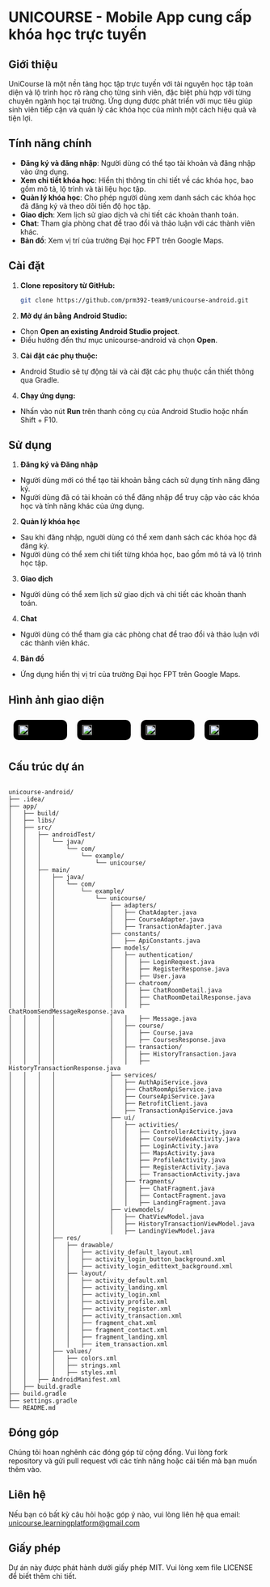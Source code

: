 # UNICOURSE - Mobile App cung cấp khóa học trực tuyến

## Giới thiệu

UniCourse là một nền tảng học tập trực tuyến với tài nguyên học tập toàn diện và lộ trình học rõ ràng cho từng sinh viên, đặc biệt phù hợp với từng chuyên ngành học tại trường. Ứng dụng được phát triển với mục tiêu giúp sinh viên tiếp cận và quản lý các khóa học của mình một cách hiệu quả và tiện lợi.

## Tính năng chính

- **Đăng ký và đăng nhập**: Người dùng có thể tạo tài khoản và đăng nhập vào ứng dụng.
- **Xem chi tiết khóa học**: Hiển thị thông tin chi tiết về các khóa học, bao gồm mô tả, lộ trình và tài liệu học tập.
- **Quản lý khóa học**: Cho phép người dùng xem danh sách các khóa học đã đăng ký và theo dõi tiến độ học tập.
- **Giao dịch**: Xem lịch sử giao dịch và chi tiết các khoản thanh toán.
- **Chat**: Tham gia phòng chat để trao đổi và thảo luận với các thành viên khác.
- **Bản đồ**: Xem vị trí của trường Đại học FPT trên Google Maps.

## Cài đặt

1. **Clone repository từ GitHub:**

   ```sh
   git clone https://github.com/prm392-team9/unicourse-android.git

2. **Mở dự án bằng Android Studio:**
- Chọn **Open an existing Android Studio project**.
- Điều hướng đến thư mục unicourse-android và chọn **Open**.

3. **Cài đặt các phụ thuộc:**
- Android Studio sẽ tự động tải và cài đặt các phụ thuộc cần thiết thông qua Gradle.

4. **Chạy ứng dụng:**
- Nhấn vào nút **Run** trên thanh công cụ của Android Studio hoặc nhấn Shift + F10.

## Sử dụng
1. **Đăng ký và Đăng nhập**
- Người dùng mới có thể tạo tài khoản bằng cách sử dụng tính năng đăng ký.
- Người dùng đã có tài khoản có thể đăng nhập để truy cập vào các khóa học và tính năng khác của ứng dụng.

2. **Quản lý khóa học**
- Sau khi đăng nhập, người dùng có thể xem danh sách các khóa học đã đăng ký.
- Người dùng có thể xem chi tiết từng khóa học, bao gồm mô tả và lộ trình học tập.

3. **Giao dịch**
- Người dùng có thể xem lịch sử giao dịch và chi tiết các khoản thanh toán.

4. **Chat**
- Người dùng có thể tham gia các phòng chat để trao đổi và thảo luận với các thành viên khác.

4. **Bản đồ**
- Ứng dụng hiển thị vị trí của trường Đại học FPT trên Google Maps.

## Hình ảnh giao diện

<div style="display: flex; justify-content: center; align-items: center; margin: auto; width: 100%;">
  <img width="22%" src="./assets/image_readme/login_screen.png" style="background-color: black; padding: 10px; border-radius: 10px; margin: 10px;" />
  <img width="22%" src="./assets/image_readme/homepage.jpg" style="background-color: black; padding: 10px; border-radius: 10px; margin: 10px;" />
  <img width="22%" src="./assets/image_readme/coursedetail.jpg" style="background-color: black; padding: 10px; border-radius: 10px; margin: 10px;" />
  <img width="22%" src="./assets/image_readme/userpage.jpg" style="background-color: black; padding: 10px; border-radius: 10px; margin: 10px;" />
</div>

## Cấu trúc dự án
```plaintext

unicourse-android/
├── .idea/
├── app/
│   ├── build/
│   ├── libs/
│   ├── src/
│   │   ├── androidTest/
│   │   │   └── java/
│   │   │       └── com/
│   │   │           └── example/
│   │   │               └── unicourse/
│   │   ├── main/
│   │   │   ├── java/
│   │   │   │   └── com/
│   │   │   │       └── example/
│   │   │   │           └── unicourse/
│   │   │   │               ├── adapters/
│   │   │   │               │   ├── ChatAdapter.java
│   │   │   │               │   ├── CourseAdapter.java
│   │   │   │               │   ├── TransactionAdapter.java
│   │   │   │               ├── constants/
│   │   │   │               │   ├── ApiConstants.java
│   │   │   │               ├── models/
│   │   │   │               │   ├── authentication/
│   │   │   │               │   │   ├── LoginRequest.java
│   │   │   │               │   │   ├── RegisterResponse.java
│   │   │   │               │   │   ├── User.java
│   │   │   │               │   ├── chatroom/
│   │   │   │               │   │   ├── ChatRoomDetail.java
│   │   │   │               │   │   ├── ChatRoomDetailResponse.java
│   │   │   │               │   │   ├── ChatRoomSendMessageResponse.java
│   │   │   │               │   │   ├── Message.java
│   │   │   │               │   ├── course/
│   │   │   │               │   │   ├── Course.java
│   │   │   │               │   │   ├── CoursesResponse.java
│   │   │   │               │   ├── transaction/
│   │   │   │               │   │   ├── HistoryTransaction.java
│   │   │   │               │   │   ├── HistoryTransactionResponse.java
│   │   │   │               ├── services/
│   │   │   │               │   ├── AuthApiService.java
│   │   │   │               │   ├── ChatRoomApiService.java
│   │   │   │               │   ├── CourseApiService.java
│   │   │   │               │   ├── RetrofitClient.java
│   │   │   │               │   ├── TransactionApiService.java
│   │   │   │               ├── ui/
│   │   │   │               │   ├── activities/
│   │   │   │               │   │   ├── ControllerActivity.java
│   │   │   │               │   │   ├── CourseVideoActivity.java
│   │   │   │               │   │   ├── LoginActivity.java
│   │   │   │               │   │   ├── MapsActivity.java
│   │   │   │               │   │   ├── ProfileActivity.java
│   │   │   │               │   │   ├── RegisterActivity.java
│   │   │   │               │   │   ├── TransactionActivity.java
│   │   │   │               │   ├── fragments/
│   │   │   │               │   │   ├── ChatFragment.java
│   │   │   │               │   │   ├── ContactFragment.java
│   │   │   │               │   │   ├── LandingFragment.java
│   │   │   │               ├── viewmodels/
│   │   │   │               │   ├── ChatViewModel.java
│   │   │   │               │   ├── HistoryTransactionViewModel.java
│   │   │   │               │   ├── LandingViewModel.java
│   │   │   ├── res/
│   │   │   │   ├── drawable/
│   │   │   │   │   ├── activity_default_layout.xml
│   │   │   │   │   ├── activity_login_button_background.xml
│   │   │   │   │   ├── activity_login_edittext_background.xml
│   │   │   │   ├── layout/
│   │   │   │   │   ├── activity_default.xml
│   │   │   │   │   ├── activity_landing.xml
│   │   │   │   │   ├── activity_login.xml
│   │   │   │   │   ├── activity_profile.xml
│   │   │   │   │   ├── activity_register.xml
│   │   │   │   │   ├── activity_transaction.xml
│   │   │   │   │   ├── fragment_chat.xml
│   │   │   │   │   ├── fragment_contact.xml
│   │   │   │   │   ├── fragment_landing.xml
│   │   │   │   │   ├── item_transaction.xml
│   │   │   ├── values/
│   │   │   │   ├── colors.xml
│   │   │   │   ├── strings.xml
│   │   │   │   ├── styles.xml
│   │   ├── AndroidManifest.xml
│   ├── build.gradle
├── build.gradle
├── settings.gradle
└── README.md

```

## Đóng góp
Chúng tôi hoan nghênh các đóng góp từ cộng đồng. Vui lòng fork repository và gửi pull request với các tính năng hoặc cải tiến mà bạn muốn thêm vào.

## Liên hệ
Nếu bạn có bất kỳ câu hỏi hoặc góp ý nào, vui lòng liên hệ qua email: unicourse.learningplatform@gmail.com

## Giấy phép
Dự án này được phát hành dưới giấy phép MIT. Vui lòng xem file LICENSE để biết thêm chi tiết.